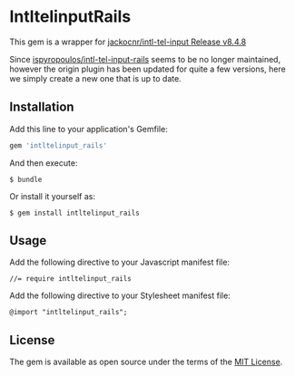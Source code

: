 # IntltelinputRails

This gem is a wrapper for [jackocnr/intl-tel-input Release v8.4.8](https://github.com/jackocnr/intl-tel-input)

Since [ispyropoulos/intl-tel-input-rails](https://github.com/ispyropoulos/intl-tel-input-rails) seems to be no longer maintained, however the origin plugin has been updated for quite a few versions, here we simply create a new one that is up to date.

## Installation

Add this line to your application's Gemfile:

```ruby
gem 'intltelinput_rails'
```

And then execute:

    $ bundle

Or install it yourself as:

    $ gem install intltelinput_rails

## Usage

Add the following directive to your Javascript manifest file:

    //= require intltelinput_rails

Add the following directive to your Stylesheet manifest file:

    @import "intltelinput_rails";


## License

The gem is available as open source under the terms of the [MIT License](http://opensource.org/licenses/MIT).

